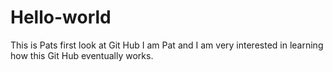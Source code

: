# Hello-world
This is Pats first look at Git Hub
I am Pat and I am very interested in learning how this Git Hub eventually works.
